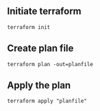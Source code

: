 ## Initiate terraform

```
terraform init
```

## Create plan file

```
terraform plan -out=planfile

```

## Apply the plan

```
terraform apply "planfile"
```
